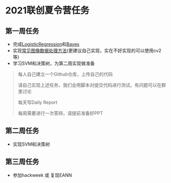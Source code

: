 # 2021联创夏令营任务

## 第一周任务
* 完成[LogisticRegression](https://github.com/UniqueStudioAI/UniqueAI2021SummerCampMission/tree/main/LogisticRegression)和[Bayes](https://github.com/UniqueStudioAI/UniqueAI2021SummerCampMission/tree/main/Bayes)
* 实现[常见图像数据处理方法](https://github.com/UniqueStudioAI/UniqueAI2021SummerCampMission/tree/main/ImageDataProcessing)(更建议自己实现，实在不好实现的可以使用cv2等)
* 学习SVM和决策树，为第二周实现做准备

> 每人自己建立一个Github仓库，上传自己的代码
> 
> 请自己实现上述任务，我们会用脚本对提交代码进行测试。有问题可以在群里讨论
> 
> 每天写Daily Report
> 
> 每周需要进行一次答辩，请提前准备好PPT

## 第二周任务
* 实现SVM和决策树

## 第三周任务
* 参加hackweek 或 复现EANN
